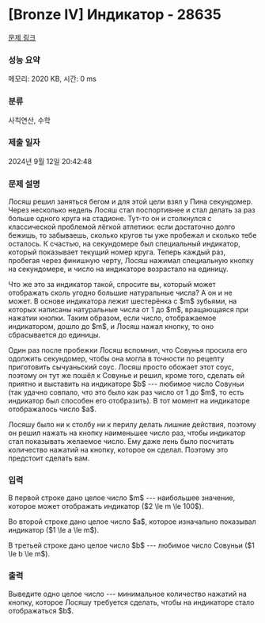 # [Bronze IV] Индикатор - 28635 

[문제 링크](https://www.acmicpc.net/problem/28635) 

### 성능 요약

메모리: 2020 KB, 시간: 0 ms

### 분류

사칙연산, 수학

### 제출 일자

2024년 9월 12일 20:42:48

### 문제 설명

<p>Лосяш решил заняться бегом и для этой цели взял у Пина секундомер. Через несколько недель Лосяш стал поспортивнее и стал делать за раз больше одного круга на стадионе. Тут-то он и столкнулся с классической проблемой лёгкой атлетики: если достаточно долго бежишь, то забываешь, сколько кругов ты уже пробежал и сколько тебе осталось. К счастью, на секундомере был специальный индикатор, который показывает текущий номер круга. Теперь каждый раз, пробегая через финишную черту, Лосяш нажимал специальную кнопку на секундомере, и число на индикаторе возрастало на единицу.</p>

<p>Что же это за индикатор такой, спросите вы, который может отображать сколь угодно большие натуральные числа? А он и не может. В основе индикатора лежит шестерёнка с $m$ зубьями, на которых написаны натуральные числа от 1 до $m$, вращающаяся при нажатии кнопки. Таким образом, если число, отображаемое индикатором, дошло до $m$, и Лосяш нажал кнопку, то оно сбрасывается до единицы.</p>

<p>Один раз после пробежки Лосяш вспомнил, что Совунья просила его одолжить секундомер, чтобы она могла в точности по рецепту приготовить сычуаньский соус. Лосяш просто обожает этот соус, поэтому он тут же пошёл к Совунье и решил, кроме того, сделать ей приятно и выставить на индикаторе $b$ --- любимое число Совуньи (так удачно совпало, что это было как раз число от 1 до $m$, то есть индикатор был способен его отобразить). В тот момент на индикаторе отображалось число $a$.</p>

<p>Лосяшу было ни к столбу ни к перилу делать лишние действия, поэтому он решил нажать на кнопку наименьшее число раз, чтобы индикатор стал показывать желаемое число. Ему даже лень было посчитать количество нажатий на кнопку, которое он сделал. Поэтому это предстоит сделать вам.</p>

### 입력 

 <p>В первой строке дано целое число $m$ --- наибольшее значение, которое может отображать индикатор ($2 \le m \le 100$).</p>

<p>Во второй строке дано целое число $a$, которое изначально показывал индикатор ($1 \le a \le m$).</p>

<p>В третьей строке дано целое число $b$ --- любимое число Совуньи ($1 \le b \le m$).</p>

### 출력 

 <p>Выведите одно целое число --- минимальное количество нажатий на кнопку, которое Лосяшу требуется сделать, чтобы на индикаторе стало отображаться $b$.</p>

